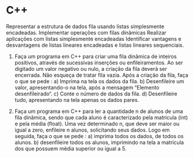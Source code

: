 # C++
Representar a estrutura de dados fila usando listas simplesmente encadeadas. Implementar operações com filas dinâmicas Realizar aplicações com listas simplesmente encadeadas Identificar vantagens e desvantagens de listas lineares encadeadas e listas lineares sequenciais.


1. Faça um programa em C++ para criar uma fila dinâmica de inteiros positivos, através de
sucessivas inserções ou enfileiramentos. Ao ser digitado um valor negativo ou nulo, a criação
da fila deverá ser encerrada. Não esqueça de tratar fila vazia. Após a criação da fila, faça o que
se pede :
a) Imprima na tela os dados da fila.
b) Desenfileire um valor, apresentando-o na tela, após a mensagem “Elemento
desenfileirado“.
c) Conte o número de dados da fila.
d) Desenfileire tudo, apresentando na tela apenas os dados pares.

2. Faça um programa em C++ para ler a quantidade n de alunos de uma fila dinâmica, sendo
que cada aluno é caracterizado pela matrícula (int) e pela média (float). Uma vez determinado
n, que deve ser maior ou igual a zero, enfileire n alunos, solicitando seus dados. Logo em
seguida, faça o que se pede :
a) imprima todos os dados, de todos os alunos.
b) desenfileire todos os alunos, imprimindo na tela a matrícula dos que possuem média
superior ou igual a 5. 
